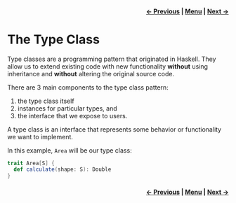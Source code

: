 <h4 align="right">
    <a href="../_1_implicits/lesson1_4_nested_conversions.md">← Previous</a> |
    <a href="../../../../README.md">Menu</a> |
    <a href="lesson2_2_instances.md">Next →</a>
</h4>

<h1>The Type Class</h1>

Type classes are a programming pattern that originated in Haskell. They allow us to extend existing code with new 
functionality **without** using inheritance and **without** altering the original source code.

There are 3 main components to the type class pattern: 

  1. the type class itself
  2. instances for particular types, and 
  3. the interface that we expose to users.

A type class is an interface that represents some behavior or functionality we want to implement. 

In this example, `Area` will be our type class:

```scala
trait Area[S] {
  def calculate(shape: S): Double
}
```

<h4 align="right">
    <a href="../_1_implicits/lesson1_4_nested_conversions.md">← Previous</a> |
    <a href="../../../../README.md">Menu</a> |
    <a href="lesson2_2_instances.md">Next →</a>
</h4>